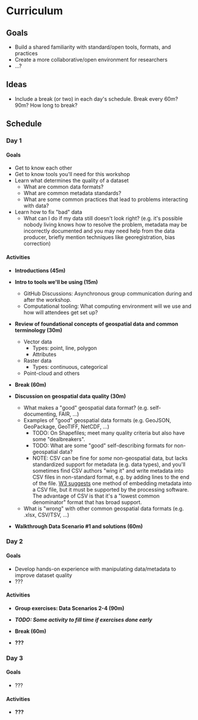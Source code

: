 # Curriculum

## Goals

* Build a shared familiarity with standard/open tools, formats, and practices
* Create a more collaborative/open environment for researchers
* ...?


## Ideas

* Include a break (or two) in each day's schedule. Break every 60m? 90m? How long to
  break?


## Schedule

### Day 1

#### Goals

* Get to know each other
* Get to know tools you'll need for this workshop
* Learn what determines the quality of a dataset
  * What are common data formats?
  * What are common metadata standards?
  * What are some common practices that lead to problems interacting with data?
* Learn how to fix "bad" data
  * What can I do if my data still doesn't look right? (e.g. it's possible nobody living
    knows how to resolve the problem, metadata may be incorrectly documented and you may
    need help from the data producer, briefly mention techniques like georegistration,
    bias correction)


#### Activities

* **Introductions (45m)**

* **Intro to tools we'll be using (15m)**
  * GitHub Discussions: Asynchronous group communication during and after the workshop.
  * Computational tooling: What computing environment will we use and how will attendees
    get set up?

* **Review of foundational concepts of geospatial data and common terminology (30m)**
  * Vector data
    * Types: point, line, polygon
    * Attributes
  * Raster data
    * Types: continuous, categorical
  * Point-cloud and others

* **Break (60m)**

* **Discussion on geospatial data quality (30m)**
  * What makes a "good" geospatial data format? (e.g. self-documenting, FAIR, ...)
  * Examples of "good" geospatial data formats (e.g. GeoJSON, GeoPackage, GeoTIFF,
    NetCDF, ...)
    * TODO: On Shapefiles; meet many quality criteria but also have some "dealbreakers".
    * TODO: What are some "good" self-describing formats for non-geospatial data?
    * NOTE: CSV can be fine for _some_ non-geospatial data, but lacks standardized
      support for metadata (e.g. data types), and you'll sometimes find CSV authors
      "wing it" and write metadata into CSV files in non-standard format, e.g. by adding
      lines to the end of the file. [W3
      suggests](https://www.w3.org/TR/tabular-data-model/#embedded-metadata) one method
      of embedding metadata into a CSV file, but it must be supported by the processing
      software. The advantage of CSV is that it's a "lowest common denominator" format
      that has broad support.
  * What is "wrong" with other common geospatial data formats (e.g. .xlsx, CSV/TSV, ...)

* **Walkthrough Data Scenario #1 and solutions (60m)**


### Day 2

#### Goals

* Develop hands-on experience with manipulating data/metadata to improve dataset quality
* ???


#### Activities

* **Group exercises: Data Scenarios 2-4 (90m)**

* **_TODO: Some activity to fill time if exercises done early_**

* **Break (60m)**

* **???**


### Day 3

#### Goals

* ???


#### Activities

* **???**
